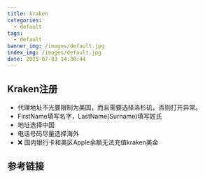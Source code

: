 ```yaml
---
title: kraken
categories:
  - default
tags:
  - default
banner_img: /images/default.jpg
index_img: /images/default.jpg
date: 2025-07-03 14:38:44
---
```


## Kraken注册
- 代理地址不光要限制为美国，而且需要选择洛杉矶，否则打开异常。
- FirstName填写名字，LastName(Surname)填写姓氏
- 地址选择中国
- 电话号码尽量选择海外
- ❌ 国内银行卡和美区Apple余额无法充值kraken美金

## 参考链接
[^1]: [加密货币安全出金？用Kraken海妖交易所！Kraken如何注册？OKX如何提币至Kraken？Kraken如何汇款到Myfin？](https://www.youtube.com/watch?v=zzZe0ImBGic)
